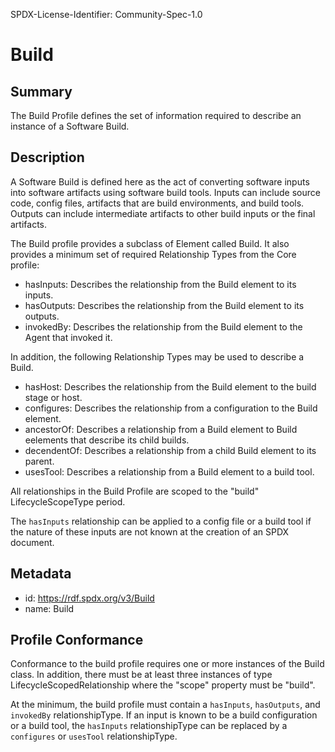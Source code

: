 SPDX-License-Identifier: Community-Spec-1.0

# Build

## Summary

The Build Profile defines the set of information required to describe an instance of a Software Build.

## Description

A Software Build is defined here as the act of converting software inputs into software artifacts using software build tools. Inputs can include source code, config files, artifacts that are build environments, and build tools. Outputs can include intermediate artifacts to other build inputs or the final artifacts. 

The Build profile provides a subclass of Element called Build. It also provides a minimum set of required Relationship Types from the Core profile:

- hasInputs: Describes the relationship from the Build element to its inputs.
- hasOutputs: Describes the relationship from the Build element to its outputs.
- invokedBy: Describes the relationship from the Build element to the Agent that invoked it.

In addition, the following Relationship Types may be used to describe a Build.

- hasHost: Describes the relationship from the Build element to the build stage or host.
- configures: Describes the relationship from a configuration to the Build element.
- ancestorOf: Describes a relationship from a Build element to Build eelements that describe its child builds.
- decendentOf: Describes a relationship from a child Build element to its parent.
- usesTool: Describes a relationship from a Build element to a build tool.

All relationships in the Build Profile are scoped to the "build" LifecycleScopeType period.

The `hasInputs` relationship can be applied to a config file or a build tool if the nature of these inputs are not known at the creation of an SPDX document.

## Metadata

- id: https://rdf.spdx.org/v3/Build
- name: Build


## Profile Conformance

Conformance to the build profile requires one or more instances of the Build class. In addition, there must be at least three instances of type LifecycleScopedRelationship where the "scope" property must be "build".

At the minimum, the build profile must contain a `hasInputs`, `hasOutputs`, and `invokedBy` relationshipType. If an input is known to be a build configuration or a build tool, the `hasInputs` relationshipType can be replaced by a `configures` or `usesTool` relationshipType.
